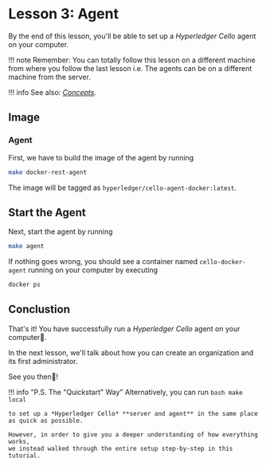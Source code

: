 # Lesson 3: Agent

By the end of this lesson, you'll be able to set up a *Hyperledger Cello* agent on your computer.

!!! note
    Remember: You can totally follow this lesson on a different machine from where you follow the last lesson i.e.
    The agents can be on a different machine from the server.

!!! info
    See also: [*Concepts*](../concepts.md).

## Image
### Agent

First, we have to build the image of the agent by running

```bash
make docker-rest-agent
```

The image will be tagged as `hyperledger/cello-agent-docker:latest`.

## Start the Agent

Next, start the agent by running

```bash
make agent
```

If nothing goes wrong, you should see a container named `cello-docker-agent` running on your computer by executing

```bash
docker ps
```

## Conclustion
That's it! You have successfully run a *Hyperledger Cello* agent on your computer🎉.

In the next lesson, we'll talk about how you can create an organization and its first administrator.

See you then👋!

!!! info "P.S. The "Quickstart" Way"
    Alternatively, you can run
    ```bash
    make local
    ```

    to set up a *Hyperledger Cello* **server and agent** in the same place as quick as possible.

    However, in order to give you a deeper understanding of how everything works, 
    we instead walked through the entire setup step-by-step in this tutorial.
